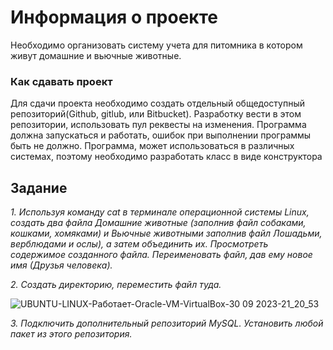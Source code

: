 # Информация о проекте
Необходимо организовать систему учета для питомника в котором живут
домашние и вьючные животные.

### Как сдавать проект
Для сдачи проекта необходимо создать отдельный общедоступный
репозиторий(Github, gitlub, или Bitbucket). Разработку вести в этом
репозитории, использовать пул реквесты на изменения. Программа должна
запускаться и работать, ошибок при выполнении программы быть не должно.
Программа, может использоваться в различных системах, поэтому необходимо
разработать класс в виде конструктора

## Задание
*1. Используя команду cat в терминале операционной системы Linux, создать
два файла Домашние животные (заполнив файл собаками, кошками,
хомяками) и Вьючные животными заполнив файл Лошадьми, верблюдами и
ослы), а затем объединить их. Просмотреть содержимое созданного файла.
Переименовать файл, дав ему новое имя (Друзья человека).*

*2. Создать директорию, переместить файл туда.*

![UBUNTU-LINUX-_Работает_-Oracle-VM-VirtualBox-30 09 2023-21_20_53](https://github.com/samirbagamaev/FINAL-TEST/assets/120112500/43883b08-d33f-4d56-a940-3f1347df1276)


*3. Подключить дополнительный репозиторий MySQL. Установить любой пакет
из этого репозитория.*
